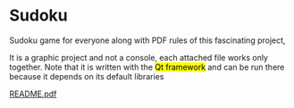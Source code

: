 # Sudoku
Sudoku game for everyone along with PDF rules of this fascinating project, 

It is a graphic project and not a console, each attached file works only together.
Note that it is written with the <mark>Qt framework</mark> and can be run there because it depends on its default libraries



[README.pdf](https://github.com/M-Amin-Kiani/Sudoku/files/11221139/README.pdf)
